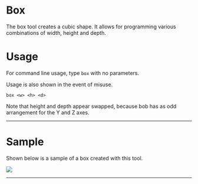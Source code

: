 <link rel="stylesheet" href="../assets/help.css"/>

# Box

The box tool creates a cubic shape. It allows for programming
various combinations of width, height and depth.

# Usage

For command line usage, type `box` with no parameters.

Usage is also shown in the event of misuse.

```
box <w> <h> <d>
```

Note that height and depth appear swapped, because bob has as
odd arrangement for the Y and Z axes.

----

# Sample

Shown below is a sample of a box created with this tool.


<img src="../art/box.png" />

---
